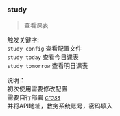### study

> 查看课表

触发关键字: <br>
`study config` 查看配置文件 <br/>
`study today` 查看今日课表 <br/>
`study tomorrow` 查看明日课表 <br>

说明：<br/>
初次使用需要修改配置 <br/>
需要自行部署 [*crass*](https://github.com/Weilet/crass)<br/>
并将API地址，教务系统账号，密码填入